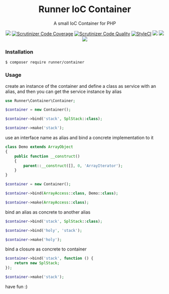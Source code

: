 <h1 align="center">Runner IoC Container</h1>

<p align="center">A small IoC Container for PHP</p>

<p align="center">
<a href="https://travis-ci.org/RunnerLee/container"><img src="https://travis-ci.org/RunnerLee/container.svg?branch=master" /></a>
<a href="https://scrutinizer-ci.com/g/RunnerLee/container/?branch=master"><img src="https://scrutinizer-ci.com/g/RunnerLee/container/badges/coverage.png?b=master" title="Scrutinizer Code Coverage"></a>
<a href="https://scrutinizer-ci.com/g/RunnerLee/container/?branch=master"><img src="https://scrutinizer-ci.com/g/RunnerLee/container/badges/quality-score.png?b=master" title="Scrutinizer Code Quality"></a>
<a href="https://styleci.io/repos/176199761"><img src="https://styleci.io/repos/176199761/shield?branch=master" alt="StyleCI"></a>
<a href="https://github.com/RunnerLee/container"><img src="https://poser.pugx.org/runner/container/v/stable" /></a>
<a href="http://www.php.net/"><img src="https://img.shields.io/badge/php-%3E%3D5.6-8892BF.svg" /></a>
<a href="https://github.com/RunnerLee/container"><img src="https://poser.pugx.org/runner/container/license" /></a>
</p>

### Installation
```
$ composer require runner/container
```

### Usage

create an instance of the container and define a class as service with an alias, and then you can get the service instance by alias

```php
use Runner\Container\Container;

$container = new Container();

$container->bind('stack', SplStack::class);

$container->make('stack');
```

use an interface name as alias and bind a concrete implementation to it

```php
class Demo extends ArrayObject
{
    public function __construct()
    {
        parent::__construct([], 0, 'ArrayIterator');
    }
}

$container = new Container();

$container->bind(ArrayAccess::class, Demo::class);

$container->make(ArrayAccess::class);

```

bind an alias as concrete to another alias

```php
$container->bind('stack', SplStack::class);

$container->bind('holy', 'stack');

$container->make('holy');
```

bind a closure as concrete to container

```php
$container->bind('stack', function () {
    return new SplStack;
});

$container->make('stack');
```

have fun :)





